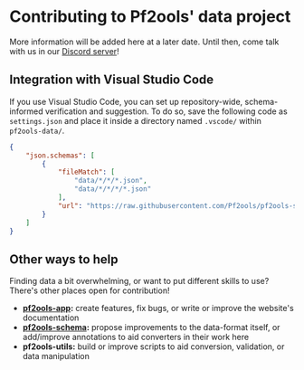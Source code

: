 # Contributing to Pf2ools' data project

More information will be added here at a later date. Until then, come talk with us in our [Discord server](https://discord.gg/2hzNxErtVu)!

## Integration with Visual Studio Code

If you use Visual Studio Code, you can set up repository-wide, schema-informed verification and suggestion. To do so, save the following code as `settings.json` and place it inside a directory named `.vscode/` within `pf2ools-data/`.

```json
{
	"json.schemas": [
		{
			"fileMatch": [
				"data/*/*/*.json",
				"data/*/*/*/*.json"
			],
			"url": "https://raw.githubusercontent.com/Pf2ools/pf2ools-schema/master/schema/_schema.json"
		}
	]
}
```

## Other ways to help

Finding data a bit overwhelming, or want to put different skills to use? There's other places open for contribution!

- **[pf2ools-app](https://github.com/Pf2ools/pf2ools-app):** create features, fix bugs, or write or improve the website's documentation
- **[pf2ools-schema](https://github.com/Pf2ools/pf2ools-schema):** propose improvements to the data-format itself, or add/improve annotations to aid converters in their work here
- **pf2ools-utils:** build or improve scripts to aid conversion, validation, or data manipulation
